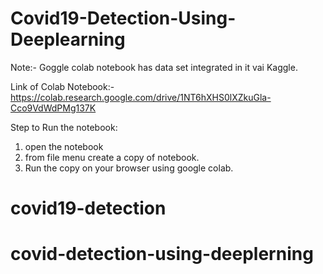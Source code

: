 # Covid19-Detection-Using-Deeplearning

Note:- Goggle colab notebook has data set integrated in it vai Kaggle.

Link of Colab Notebook:- https://colab.research.google.com/drive/1NT6hXHS0lXZkuGla-Cco9VdWdPMg137K

Step to Run the notebook:
1. open the notebook 
2. from file menu create a copy of notebook.
3. Run the copy on your browser using google colab. 
# covid19-detection
# covid-detection-using-deeplerning
